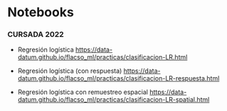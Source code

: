 # Notebooks



### CURSADA 2022 

* Regresión logística https://data-datum.github.io/flacso_ml/practicas/clasificacion-LR.html

* Regresión logística (con respuesta)  https://data-datum.github.io/flacso_ml/practicas/clasificacion-LR-respuesta.html

* Regresión logística con remuestreo espacial https://data-datum.github.io/flacso_ml/practicas/clasificacion-LR-spatial.html
